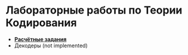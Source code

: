 # Лабораторные работы по Теории Кодирования

* [**Расчётные задания**](./Calculation-tasks/README.md)
* Декодеры (not implemented)
